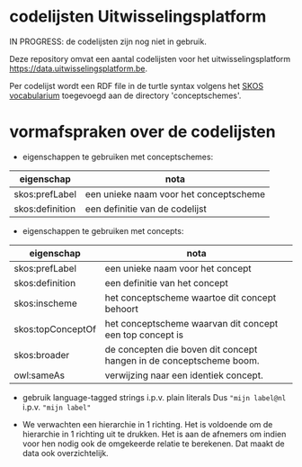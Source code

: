 # codelijsten Uitwisselingsplatform

IN PROGRESS: de codelijsten zijn nog niet in gebruik.

Deze repository omvat een aantal codelijsten voor het uitwisselingsplatform https://data.uitwisselingsplatform.be.

Per codelijst wordt een RDF file in de turtle syntax volgens het [SKOS vocabularium](https://www.w3.org/TR/skos-primer/) toegevoegd aan de directory 'conceptschemes'.

# vormafspraken over de codelijsten


- eigenschappen te gebruiken met conceptschemes:

|eigenschap | nota |
|-----------|------|
skos:prefLabel | een unieke naam voor het conceptscheme
skos:definition | een definitie van de codelijst

- eigenschappen te gebruiken met concepts:

|eigenschap | nota |
|-----------|------|
skos:prefLabel | een unieke naam voor het concept
skos:definition | een definitie van het concept
skos:inscheme  | het conceptscheme waartoe dit concept behoort
skos:topConceptOf | het conceptscheme waarvan dit concept een top concept is 
skos:broader | de concepten die boven dit concept hangen in de conceptscheme boom.
owl:sameAs | verwijzing naar een identiek concept.

- gebruik language-tagged strings i.p.v. plain literals
Dus `"mijn label@nl` i.p.v. `"mijn label"`

- We verwachten een hierarchie in 1 richting. Het is voldoende om de hierarchie in 1 richting uit te drukken. Het is aan de afnemers om indien voor hen nodig ook de omgekeerde relatie te berekenen. Dat maakt de data ook overzichtelijk. 

